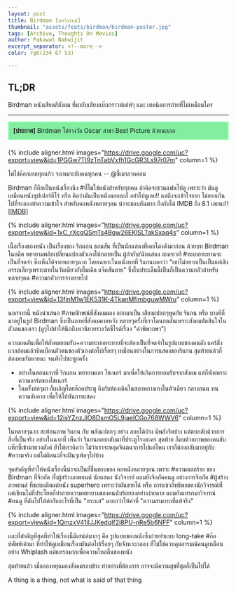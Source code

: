 ```yaml
---
layout: post
title: Birdman [บทวิจารณ์]
thumbnail: "assets/feats/birdman/birdman-poster.jpg"
tags: [Archive, Thoughts On Movies]
author: Pakawat Nakwijit
excerpt_separator: <!--more-->
color: rgb(234 67 53)

---
```


## TL;DR
Birdman หนังเสียดสีสังคม ที่มากับเสียงแบ๊กกราวน์เท่ห์ๆ และ เทคนิคการถ่ายที่ไม่เหมือนใคร

<!--more-->
-------------

<div id="oscar" style="background: rgba(10, 221, 69, 0.5); padding: 10px; border: solid; border-width: 2px; border-color: #9BFFB7; margin-bottom: 20px;" ><b>[ประกาศ]</b> Birdman ได้รางวัล Oscar สาขา Best Picture ด้วยนะเออ</div>

{% include aligner.html images="https://drive.google.com/uc?export=view&id=1PGGw7TI9zTnTabVxfh1GcGR3Ls97r07m" column=1 %}


<div class="blockquote">
ไม่ใช่ค๊อกเทลทุกแก้ว จะเหมาะกับคนทุกคน -- @ขี้เมาภาคคอม
</div>

Birdman ก็ถือเป็นหนังเรื่องนึง <span class="tag-en"><span class="tag-en">#ที่ไม่ใช่หนังสำหรับทุกคน</span></span> ถ้าคิดจะชวนแฟนไปดู เพราะว่า มันดูเหมือนหนังซุปเปอร์ฮีโร่ หรือ คิดว่ามันเป็นหนังตลกละก็ อย่าไปดูเลย!! แต่ถึงจะเข้าใจยาก ไม่ยากเกินไปที่จะลองทำความเข้าใจ สำหรับคอหนังหลายๆคน น่าจะชอบกันมาก ถึงกับได้ IMDB ถึง 8.1 เลยนะ!! [[IMDB]](http://www.imdb.com/title/tt2562232/)

{% include aligner.html images="https://drive.google.com/uc?export=view&id=1xC_rXcgQSmTs4Bgw26EKlSLTakSxaq4s" column=1 %}

เนื้อเรื่องของหนัง เป็นเรื่องของ ริกแกน ธอมสัน ที่เป็นนักแสดงที่เคยโด่งดังมาก่อน ด้วยบท Birdman ในอดีต พยายามพลิกเปลี่ยนแปลงตัวเองให้กลายเป็น ผู้กำกับ/นักแสดง ละครเวที <span class="tag-en"><span class="tag-en">#ทะเยอทะยานจะเป็นที่จดจำ</span></span> ซึ่งเห็นได้จากหลายๆฉาก โดยเฉพาะในหนังบทที่ ริแกนบอกว่า "เขาไม่อยากเป็นเป็นแค่เชิงอรรถเล็กๆเพราะตายในวันเดียวกับไมเคิล แจ๊คสันตาย" ซึ่งในประเด็นนี้เป็นก็เป็นความกลัวสำหรับหลายๆคน <span class="tag-en"><span class="tag-en">#ความกลัวการจางหายไป</span></span>

{% include aligner.html images="https://drive.google.com/uc?export=view&id=13finM1w1EK531K-4TkanMfimbguwMWru" column=1 %}

นอกจากนี้ หนังนำเสนอ <span class="tag-en"><span class="tag-en">#ภาพลักษณ์ที่สังคมมอง</span></span> ออกมาเป็น เสียงแปลกๆพูดกับ ริแกน หรือ บางทีก็มาอยู่ในรูป Birdman ซึ่งเป็นภาพที่สังคมคาดหวัง หลายๆครั้งที่เราโดนกดดันเพราะสังคมตัดสินใจในตัวตนของเรา (ดูๆไปทำให้นึกถึงนวนิยายรางวัลซีไรต์เรื่อง "คำพิพากษา")

ความกดดันเพื่อให้สังคมยอมรับ+ความทะเยอทะยายที่จะต้องเป็นที่จดจำในรูปแบบของคนดัง แคร์สิ่งแวลล้อมแล้วบิดเบือนตัวตนของตัวเองต่อไปเรื่อยๆ เหมือนอย่างในการแสดงของริแกน สุดท้ายแล้วก็ต้องพบกับหายนะ จนพังไปซะทุุกครั้ง


* อย่างในตอนแรกที่ ริกแกน พยายามเอา ไชเนอร์ มาเพื่อให้เกิดการยอมรับจากสังคม แต่ก็พังเพราะความอาร์ตของไชเนอร์
* ในครั้งต่อๆมา ก็เผอิญโดยล๊อคประตู ถึงกับต้องเดินในสภาพกางเกงในตัวเดียว กลางถนน ทนความอับอาย เพื่อให้ไปทันการแสดง

{% include aligner.html images="https://drive.google.com/uc?export=view&id=12isYZnzJlO8DsmO5L9jaeICGo768WWV6" column=1 %}

ในหลายๆฉาก สะท้อนภาพ ริแกน กับ พลังแปลกๆ อย่าง ลอยได้บ้าง มีพลังจิตบ้าง แต่ตบกลับด้วยการสิ่งที่เป็นจริง อย่างในฉากที่ เห็นว่า ริแกนลอยกลับมาที่ประตูโรงละคร สุดท้าย ก็ตบด้วยภาพของคนขับแท๊กซี่เข้ามาทวงตังค์ ย้ำให้เราคิดว่า ไม่ว่าเราจะหลุดจินตนาการไปแค่ไหน เราก็ต้องกลับมาอยู่กับ <span class="tag-en"><span class="tag-en">#ความจริง</span></span> แต่ไม่ผิดนะที่จะฝันๆเพ้อๆไปบ้าง

จุดสำคัญที่ทำให้หนังเรื่องนี้น่าจะเป็นที่ชื่นชอบของ คอหนังหลายๆคน เพราะ <span class="tag-en"><span class="tag-en">#ความตลกร้าย</span></span> ของ Birdman ที่จิกกัด ทั้งผู้สร้างภาพยนต์ นักแสดง นังวิจารย์ แถมยังจิกกัดคนดู อย่างการจิกกัด <span class="tag-en"><span class="tag-en">#ผู้สร้างภาพยนต์</span></span> ที่ชอบผลิตแต่หนัง superhero เพราะว่ามันขายได้ หรือ การแซวอิทธิพลของนักวิจารณ์ที่แค่เขียนไม่กี่ประโยคก็ทำลายความพยายามของคนนับร้อยลงอย่างง่ายดาย แถมยังแทรกมาวิจารณ์ <span class="tag-en"><span class="tag-en">#คนดู</span></span> ที่ดันไปให้ค่ากับอะไรที่เป็น "กระแส" มากกว่าให้ค่าที่ "ความสามารถที่แท้จริง"

{% include aligner.html images="https://drive.google.com/uc?export=view&id=1QmzxV41ilJJKedqIf2i8PU-nRe5b6NFF" column=1 %}

และที่สำคัญที่สุดที่ทำให้เรื่องนี้มีเสน่ห์มากๆ คือ รูปแบบของหนังซึ่งถ่ายทำแบบ long-take <span class="tag-en"><span class="tag-en">#ก๊อปศัพย์เค้ามา</span></span> ที่ทำให้ดูเหมือนเรื่องมันต่อไปเรื่อยๆ กับจังหวะกลอง ที่ไม่ใช่ควบคุมอารมณ์คนดูเหมือนอย่าง Whiplash แต่แทรกมากเพื่อความไหลลื่นของหนัง

สุดท้ายแล้ว เมื่อลองหยุดมองสังคมรอบข้าง ทำอย่างที่ต้องการ อาจจะมีความสุขที่สุดก็เป็นไปได้



<div class="blockquote">
A thing is a thing, not what is said of that thing
</div>